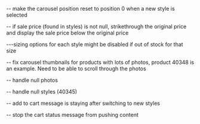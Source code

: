 -- make the carousel position reset to position 0 when a new style is selected

-- if sale price (found in styles) is not null, strikethrough the original price and display the sale price below the original price

---sizing options for each style might be disabled if out of stock for that size

-- fix carousel thumbnails for products with lots of photos, product 40348 is an example. Need to be able to scroll through the photos

-- handle null photos

-- handle null styles (40345)

-- add to cart message is staying after switching to new styles

-- stop the cart status message from pushing content